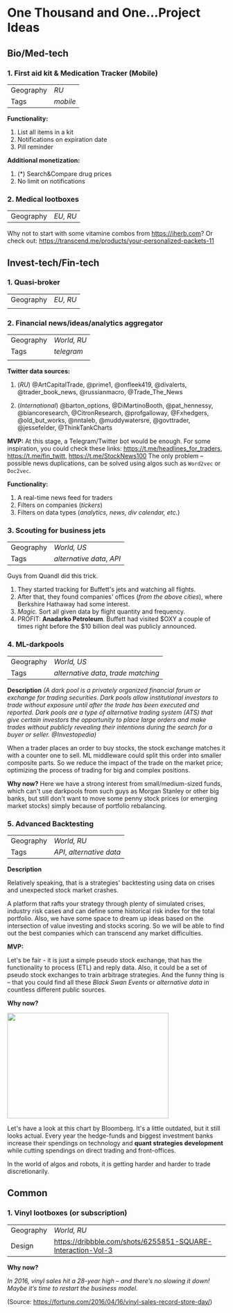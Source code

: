 # One Thousand and One...Project Ideas

## Bio/Med-tech

### 1. First aid kit & Medication Tracker (Mobile)

|               |          |
| ------------- |----------|
| Geography     | *RU*     |
| Tags          | *mobile* |


**Functionality:**
1. List all items in a kit
2. Notifications on expiration date
3. Pill reminder

**Additional monetization:**
1. (*) Search&Compare drug prices
2. No limit on notifications


### 2. Medical lootboxes

|               |          |
| ------------- |----------|
| Geography     | *EU, RU* |

Why not to start with some vitamine combos from https://iherb.com?
Or check out: https://transcend.me/products/your-personalized-packets-11

## Invest-tech/Fin-tech

### 1. Quasi-broker

|               |             |
| ------------- |-------------|
| Geography     | *EU, RU*    |
|               |             |


### 2. Financial news/ideas/analytics aggregator

|               |             |
| ------------- |-------------|
| Geography     | *World, RU* |
| Tags          | *telegram*  |
|               |             |

**Twitter data sources:**

1. (*RU*) @ArtCapitalTrade, @prime1, @onfleek419, @divalerts, @trader_book_news, @russianmacro, @Trade_The_News

2. (*International*) @barton_options, @DiMartinoBooth, @pat_hennessy, @biancoresearch, @CitronResearch, @profgalloway, @Fxhedgers, @old_but_works, @nntaleb, @muddywatersre, @govttrader, @jessefelder, @ThinkTankCharts

**MVP:**
At this stage, a Telegram/Twitter bot would be enough. For some inspiration, you could check these links: https://t.me/headlines_for_traders, https://t.me/fin_twitt, https://t.me/StockNews100
The only problem – possible news duplications, can be solved using algos such as `Word2vec` or `Doc2vec`.

**Functionality:**
1. A real-time news feed for traders
2. Filters on companies (*tickers*)
3. Filters on data types (*analytics, news, div calendar, etc.*)


### 3. Scouting for business jets

|               |             |
| ------------- |-------------|
| Geography     | *World, US* |
| Tags          | *alternative data*, *API*  |

Guys from Quandl did this trick.
1. They started tracking for Buffett's jets and watching all flights.
2. After that, they found companies' offices (*from the above cities*), where Berkshire Hathaway had some interest.
3. *Magic.* Sort all given data by flight  quantity and frequency.
4. PROFIT: **Anadarko Petroleum**. Buffett had visited \$OXY a couple of times right before the $10 billion deal was publicly announced.


### 4. ML-darkpools

|               |             |
| ------------- |-------------|
| Geography     | *World, US* |
| Tags          | *alternative data*, *trade matching*  |


**Description**
*(A dark pool is a privately organized financial forum or exchange for trading securities. Dark pools allow institutional investors to trade without exposure until after the trade has been executed and reported. Dark pools are a type of alternative trading system (ATS) that give certain investors the opportunity to place large orders and make trades without publicly revealing their intentions during the search for a buyer or seller. @Investopedia)*

When a trader places an order to buy stocks, the stock exchange matches it with a counter one to sell. ML middleware could split this order into smaller composite parts.
So we reduce the impact of the trade on the market price; optimizing the process of trading for big and complex positions.


**Why now?**
Here we have a strong interest from small/medium-sized funds, which can't use darkpools from such guys as Morgan Stanley or other big banks, but still don't want to move some penny stock prices (or emerging market stocks) simply because of portfolio rebalancing.

### 5. Advanced Backtesting

|               |             |
| ------------- |-------------|
| Geography     | *World, RU* |
| Tags          | *API*, *alternative data*  |


**Description**

Relatively speaking, that is a strategies' backtesting using data on crises and unexpected stock market crashes.

A platform that rafts your strategy through plenty of simulated crises, industry risk cases and can define some historical risk index for the total portfolio.
Also, we have some space to dream up ideas based on the intersection of value investing and stocks scoring. So we will be able to find out the best companies which can transcend any market difficulties.

**MVP:**

Let's be fair - it is just a simple pseudo stock exchange, that has the functionality to process (ETL) and reply data. Also, it could be a set of pseudo stock exchanges to train arbitrage strategies.
And the funny thing is – that you could find all these *Black Swan Events* or *alternative data* in countless different public sources.


**Why now?**

<img width="372" height="243" src="https://user-images.githubusercontent.com/12775766/104593839-57e00080-5681-11eb-8919-cda105b15162.jpg">

Let's have a look at this chart by Bloomberg. It's a little outdated, but it still looks actual. Every year the hedge-funds and biggest investment banks increase their spendings on technology and **quant strategies development** while cutting spendings on direct trading and front-offices.

In the world of algos and robots, it is getting harder and harder to trade discretionarily.


## Common

### 1. Vinyl lootboxes (or subscription)

|               |             |
| ------------- |-------------|
| Geography     | *World, RU* |
| Design     | https://dribbble.com/shots/6255851-SQUARE-Interaction-Vol-3 |

**Why now?**

*In 2016, vinyl sales hit a 28-year high – and there’s no slowing it down! Maybe it’s time to restart the business model.*

(Source: https://fortune.com/2016/04/16/vinyl-sales-record-store-day/)

